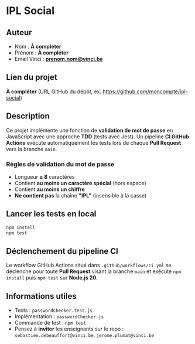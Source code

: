 # IPL Social

## Auteur
- Nom : **À compléter**
- Prénom : **À compléter**
- Email Vinci : **prenom.nom@vinci.be**

## Lien du projet
**À compléter** (URL GitHub du dépôt, ex. https://github.com/moncompte/ipl-social)

## Description
Ce projet implémente une fonction de **validation de mot de passe** en JavaScript avec une approche **TDD** (tests avec Jest).
Un pipeline **CI GitHub Actions** exécute automatiquement les tests lors de chaque **Pull Request** vers la branche `main`.

### Règles de validation du mot de passe
- Longueur **≥ 8** caractères
- Contient **au moins un caractère spécial** (hors espace)
- Contient **au moins un chiffre**
- **Ne contient pas** la chaîne **"IPL"** (insensible à la casse)

## Lancer les tests en local
```bash
npm install
npm test
```

## Déclenchement du pipeline CI
Le workflow GitHub Actions situé dans `.github/workflows/ci.yml` se déclenche pour toute **Pull Request** visant la branche `main` et exécute `npm install` puis `npm test` sur **Node.js 20**.

## Informations utiles
- Tests : `passwordChecker.test.js`
- Implémentation : `passwordChecker.js`
- Commande de test : `npm test`
- Pensez à **inviter** les enseignants sur le repo : `sebastien.debeauffort@vinci.be`, `jerome.plumat@vinci.be`
